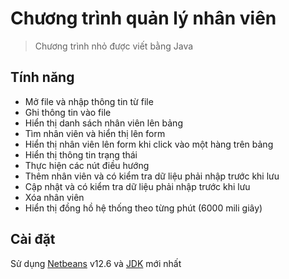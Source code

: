 # Chương trình quản lý nhân viên

>Chương trình nhỏ được viết bằng Java

## Tính năng

- Mở file và nhập thông tin từ file
- Ghi thông tin vào file
- Hiển thị danh sách nhân viên lên bảng
- Tìm nhân viên và hiển thị lên form
- Hiển thị nhân viên lên form khi click vào một hàng trên bảng
- Hiển thị thông tin trạng thái
- Thực hiện các nút điều hướng
- Thêm nhân viên và có kiểm tra dữ liệu phải nhập trước khi lưu
- Cập nhật và có kiểm tra dữ liệu phải nhập trước khi lưu
- Xóa nhân viên
- Hiển thị đồng hồ hệ thống theo từng phút (6000 mili giây)

## Cài đặt

Sử dụng [Netbeans](https://www.oracle.com/java/technologies/downloads/) v12.6 và [JDK](https://www.oracle.com/java/technologies/downloads/) mới nhất


